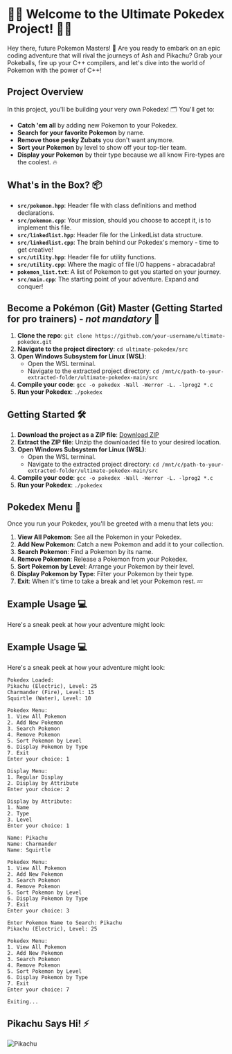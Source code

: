 # 🦸‍♂️ Welcome to the Ultimate Pokedex Project! 🦸‍♀️

Hey there, future Pokemon Masters! 🌟 Are you ready to embark on an epic coding adventure that will rival the journeys of Ash and Pikachu? Grab your Pokeballs, fire up your C++ compilers, and let's dive into the world of Pokemon with the power of C++!

## Project Overview
In this project, you'll be building your very own Pokedex! 🗂️ You'll get to:
- **Catch 'em all** by adding new Pokemon to your Pokedex.
- **Search for your favorite Pokemon** by name.
- **Remove those pesky Zubats** you don't want anymore.
- **Sort your Pokemon** by level to show off your top-tier team.
- **Display your Pokemon** by their type because we all know Fire-types are the coolest. 🔥

## What's in the Box? 📦
- **`src/pokemon.hpp`**: Header file with class definitions and method declarations.
- **`src/pokemon.cpp`**: Your mission, should you choose to accept it, is to implement this file.
- **`src/linkedlist.hpp`**: Header file for the LinkedList data structure.
- **`src/linkedlist.cpp`**: The brain behind our Pokedex's memory - time to get creative!
- **`src/utility.hpp`**: Header file for utility functions.
- **`src/utility.cpp`**: Where the magic of file I/O happens - abracadabra!
- **`pokemon_list.txt`**: A list of Pokemon to get you started on your journey.
- **`src/main.cpp`**: The starting point of your adventure. Expand and conquer!

## Become a Pokémon (Git) Master (Getting Started for pro trainers) - *not mandatory* 🚀
1. **Clone the repo**: `git clone https://github.com/your-username/ultimate-pokedex.git`
2. **Navigate to the project directory**: `cd ultimate-pokedex/src`
3. **Open Windows Subsystem for Linux (WSL)**:
   - Open the WSL terminal.
   - Navigate to the extracted project directory: `cd /mnt/c/path-to-your-extracted-folder/ultimate-pokedex-main/src`
4. **Compile your code**: `gcc -o pokedex -Wall -Werror -L. -lprog2 *.c`
5. **Run your Pokedex**: `./pokedex`

## Getting Started 🛠️
1. **Download the project as a ZIP file**: [Download ZIP](https://github.com/YuviVerse/ultimate-pokedex/archive/refs/heads/main.zip)
2. **Extract the ZIP file**: Unzip the downloaded file to your desired location.
3. **Open Windows Subsystem for Linux (WSL)**:
   - Open the WSL terminal.
   - Navigate to the extracted project directory: `cd /mnt/c/path-to-your-extracted-folder/ultimate-pokedex-main/src`
4. **Compile your code**: `gcc -o pokedex -Wall -Werror -L. -lprog2 *.c`
5. **Run your Pokedex**: `./pokedex`

## Pokedex Menu 📜
Once you run your Pokedex, you'll be greeted with a menu that lets you:
1. **View All Pokemon**: See all the Pokemon in your Pokedex.
2. **Add New Pokemon**: Catch a new Pokemon and add it to your collection.
3. **Search Pokemon**: Find a Pokemon by its name.
4. **Remove Pokemon**: Release a Pokemon from your Pokedex.
5. **Sort Pokemon by Level**: Arrange your Pokemon by their level.
6. **Display Pokemon by Type**: Filter your Pokemon by their type.
7. **Exit**: When it's time to take a break and let your Pokemon rest. 💤

## Example Usage 💻
Here's a sneak peek at how your adventure might look:

## Example Usage 💻
Here's a sneak peek at how your adventure might look:

```plaintext
Pokedex Loaded:
Pikachu (Electric), Level: 25
Charmander (Fire), Level: 15
Squirtle (Water), Level: 10

Pokedex Menu:
1. View All Pokemon
2. Add New Pokemon
3. Search Pokemon
4. Remove Pokemon
5. Sort Pokemon by Level
6. Display Pokemon by Type
7. Exit
Enter your choice: 1

Display Menu:
1. Regular Display
2. Display by Attribute
Enter your choice: 2

Display by Attribute:
1. Name
2. Type
3. Level
Enter your choice: 1

Name: Pikachu
Name: Charmander
Name: Squirtle

Pokedex Menu:
1. View All Pokemon
2. Add New Pokemon
3. Search Pokemon
4. Remove Pokemon
5. Sort Pokemon by Level
6. Display Pokemon by Type
7. Exit
Enter your choice: 3

Enter Pokemon Name to Search: Pikachu
Pikachu (Electric), Level: 25

Pokedex Menu:
1. View All Pokemon
2. Add New Pokemon
3. Search Pokemon
4. Remove Pokemon
5. Sort Pokemon by Level
6. Display Pokemon by Type
7. Exit
Enter your choice: 7

Exiting...
```

## Pikachu Says Hi! ⚡

![Pikachu](https://media.tenor.com/TQDK_e6GWFMAAAAi/pikachu-cute.gif)